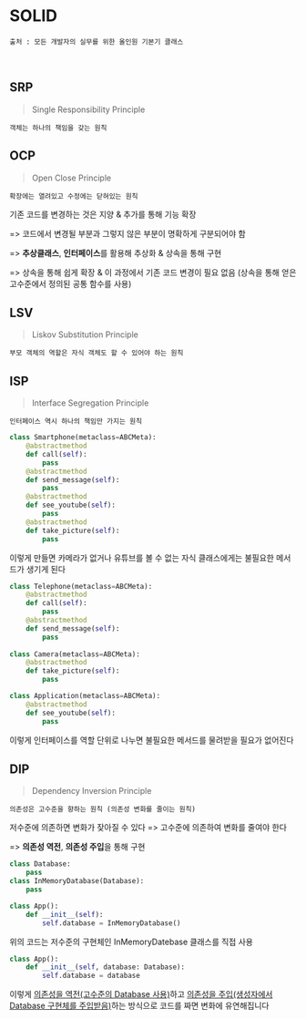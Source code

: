 # SOLID

```
출처 : 모든 개발자의 실무를 위한 올인원 기본기 클래스
```

​	

## SRP

> Single Responsibility Principle

```
객체는 하나의 책임을 갖는 원칙
```



## OCP

> Open Close Principle

```
확장에는 열려있고 수정에는 닫혀있는 원칙
```

 기존 코드를 변경하는 것은 지양 & 추가를 통해 기능 확장

=> 코드에서 변경될 부분과 그렇지 않은 부분이 명확하게 구분되어야 함

=> **추상클래스**, **인터페이스**를 활용해 추상화 & 상속을 통해 구현

=> 상속을 통해 쉽게 확장 & 이 과정에서 기존 코드 변경이 필요 없음 (상속을 통해 얻은 고수준에서 정의된 공통 함수를 사용)



## LSV

> Liskov Substitution Principle

```
부모 객체의 역할은 자식 객체도 할 수 있어야 하는 원칙
```



## ISP

> Interface Segregation Principle

```
인터페이스 역시 하나의 책임만 가지는 원칙
```

```python
class Smartphone(metaclass=ABCMeta):
	@abstractmethod
	def call(self):
		pass
	@abstractmethod
	def send_message(self):
		pass
	@abstractmethod
	def see_youtube(self):
		pass
	@abstractmethod
	def take_picture(self):
		pass
```

이렇게 만들면 카메라가 없거나 유튜브를 볼 수 없는 자식 클래스에게는 불필요한 메서드가 생기게 된다

```python
class Telephone(metaclass=ABCMeta):
	@abstractmethod
	def call(self):
		pass
	@abstractmethod
	def send_message(self):
		pass
	
class Camera(metaclass=ABCMeta):
	@abstractmethod
	def take_picture(self):
		pass

class Application(metaclass=ABCMeta):
	@abstractmethod
	def see_youtube(self):
        pass
```

이렇게 인터페이스를 역할 단위로 나누면 불필요한 메서드를 물려받을 필요가 없어진다



## DIP

> Dependency Inversion Principle

```
의존성은 고수준을 향하는 원칙 (의존성 변화를 줄이는 원칙)
```

저수준에 의존하면 변화가 잦아질 수 있다 => 고수준에 의존하여 변화를 줄여야 한다

=> **의존성 역전**, **의존성 주입**을 통해 구현

```python
class Database:
    pass
class InMemoryDatabase(Database):
    pass

class App():
    def __init__(self):
        self.database = InMemoryDatabase()
```

위의 코드는 저수준의 구현체인 InMemoryDatebase 클래스를 직접 사용

```python
class App():
    def __init__(self, database: Database):
        self.database = database
```

이렇게 <u>의존성을 역전(고수준의 Database 사용)</u>하고 <u>의존성을 주입(생성자에서 Database 구현체를 주입받음)</u>하는 방식으로 코드를 짜면 변화에 유연해집니다

